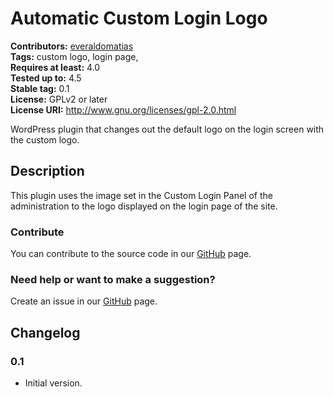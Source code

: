 # Automatic Custom Login Logo #
**Contributors:** [everaldomatias](https://profiles.wordpress.org/everaldomatias)  
**Tags:** custom logo, login page,  
**Requires at least:** 4.0  
**Tested up to:** 4.5  
**Stable tag:** 0.1  
**License:** GPLv2 or later  
**License URI:** http://www.gnu.org/licenses/gpl-2.0.html  

WordPress plugin that changes out the default logo on the login screen with the custom logo.

## Description ##

This plugin uses the image set in the Custom Login Panel of the administration to the logo displayed on the login page of the site.

### Contribute ###

You can contribute to the source code in our [GitHub](https://github.com/everaldomatias/automatic-custom-logo-login) page.

### Need help or want to make a suggestion? ###

Create an issue in our [GitHub](https://github.com/everaldomatias/automatic-custom-logo-login/issues) page.

## Changelog ##

### 0.1 ###

- Initial version.
